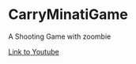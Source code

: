 # CarryMinatiGame
<p>A Shooting Game with zoombie </p>
<a href="https://youtu.be/IJ_CmROwnZk"> Link to Youtube </a>
